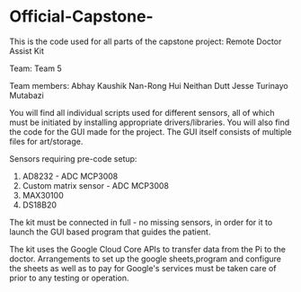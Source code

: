 # Official-Capstone-

This is the code used for all parts of the capstone project: Remote Doctor Assist Kit

Team: Team 5

Team members:
Abhay Kaushik
Nan-Rong Hui
Neithan Dutt
Jesse Turinayo Mutabazi

You will find all individual scripts used for different sensors, all of which must be initiated by
installing appropriate drivers/libraries. You will also find the code for the GUI made for the project.
The GUI itself consists of multiple files for art/storage.

Sensors requiring pre-code setup:
1. AD8232 - ADC MCP3008
2. Custom matrix sensor - ADC MCP3008
3. MAX30100
4. DS18B20

The kit must be connected in full - no missing sensors, in order for it to launch the GUI based program
that guides the patient.

The kit uses the Google Cloud Core APIs to transfer data from the Pi to the doctor. Arrangements to set
up the google sheets,program and configure the sheets as well as to pay for Google's services must be 
taken care of prior to any testing or operation. 
